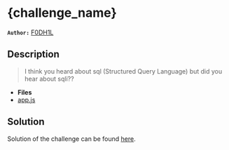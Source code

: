 # {challenge_name}

**`Author:`** [F0DH1L](https://github.com/fodhil-ben)

## Description

> I think you heard about sql (Structured Query Language) 
> but did you hear about sqli??


- **Files** 
- [app.js](./challenge/app.js) 

## Solution

Solution of the challenge can be found [here](solution/).

